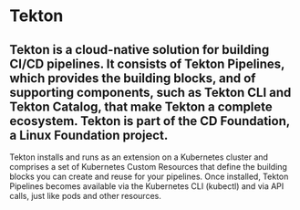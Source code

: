 # Tekton

## Tekton is a cloud-native solution for building CI/CD pipelines. It consists of Tekton Pipelines, which provides the building blocks, and of supporting components, such as Tekton CLI and Tekton Catalog, that make Tekton a complete ecosystem. Tekton is part of the CD Foundation, a Linux Foundation project.

Tekton installs and runs as an extension on a Kubernetes cluster and comprises a set of Kubernetes Custom Resources that define the building blocks you can create and reuse for your pipelines. Once installed, Tekton Pipelines becomes available via the Kubernetes CLI (kubectl) and via API calls, just like pods and other resources.

